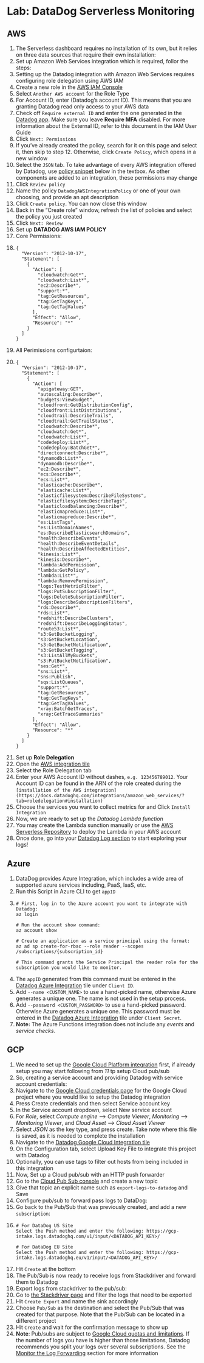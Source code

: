 # Lab: DataDog Serverless Monitoring

## AWS

1. The Serverless dashboard requires no installation of its own, but it relies on three data sources that require their own installation:
2. Set up Amazon Web Services integration which is required, follor the steps:
3. Setting up the Datadog integration with Amazon Web Services requires configuring role delegation using AWS IAM
4. Create a new role in the [AWS IAM Console](https://console.aws.amazon.com/iam/home#/roles)
5. Select `Another AWS account` for the Role Type
6. For Account ID, enter <Your Data Dog Account Id> (Datadog’s account ID). This means that you are granting Datadog read only access to your AWS data
7. Check off `Require external ID` and enter the one generated in the [Datadog app](https://app.datadoghq.com/account/settings#integrations/amazon_web_services). Make sure you leave **Require MFA** disabled. For more information about the External ID, refer to this document in the IAM User Guide
8. Click `Next: Permissions`
9. If you’ve already created the policy, search for it on this page and select it, then skip to step 12. Otherwise, click `Create Policy`, which opens in a new window
10. Select the `JSON` tab. To take advantage of every AWS integration offered by Datadog, use [policy snippet](https://docs.datadoghq.com/integrations/amazon_web_services/?tab=allpermissions#datadog-aws-iam-policy) below in the textbox. As other components are added to an integration, these permissions may change
11. Click `Review policy`
12. Name the policy `DatadogAWSIntegrationPolicy` or one of your own choosing, and provide an apt description
13. Click `Create policy`. You can now close this window
14. Back in the “Create role” window, refresh the list of policies and select the policy you just created
15. Click `Next: Review`
16. Set up **DATADOG AWS IAM POLICY**
17. Core Permissions: 
18. ```
    {
      "Version": "2012-10-17",
      "Statement": [
        {
          "Action": [
            "cloudwatch:Get*",
            "cloudwatch:List*",
            "ec2:Describe*",
            "support:*",
            "tag:GetResources",
            "tag:GetTagKeys",
            "tag:GetTagValues"
          ],
          "Effect": "Allow",
          "Resource": "*"
        }
      ]
    }
    ```
19. All Perimissions configurtaion:
20. ```
    {
      "Version": "2012-10-17",
      "Statement": [
        {
          "Action": [
            "apigateway:GET",
            "autoscaling:Describe*",
            "budgets:ViewBudget",
            "cloudfront:GetDistributionConfig",
            "cloudfront:ListDistributions",
            "cloudtrail:DescribeTrails",
            "cloudtrail:GetTrailStatus",
            "cloudwatch:Describe*",
            "cloudwatch:Get*",
            "cloudwatch:List*",
            "codedeploy:List*",
            "codedeploy:BatchGet*",
            "directconnect:Describe*",
            "dynamodb:List*",
            "dynamodb:Describe*",
            "ec2:Describe*",
            "ecs:Describe*",
            "ecs:List*",
            "elasticache:Describe*",
            "elasticache:List*",
            "elasticfilesystem:DescribeFileSystems",
            "elasticfilesystem:DescribeTags",
            "elasticloadbalancing:Describe*",
            "elasticmapreduce:List*",
            "elasticmapreduce:Describe*",
            "es:ListTags",
            "es:ListDomainNames",
            "es:DescribeElasticsearchDomains",
            "health:DescribeEvents",
            "health:DescribeEventDetails",
            "health:DescribeAffectedEntities",
            "kinesis:List*",
            "kinesis:Describe*",
            "lambda:AddPermission",
            "lambda:GetPolicy",
            "lambda:List*",
            "lambda:RemovePermission",
            "logs:TestMetricFilter",
            "logs:PutSubscriptionFilter",
            "logs:DeleteSubscriptionFilter",
            "logs:DescribeSubscriptionFilters",
            "rds:Describe*",
            "rds:List*",
            "redshift:DescribeClusters",
            "redshift:DescribeLoggingStatus",
            "route53:List*",
            "s3:GetBucketLogging",
            "s3:GetBucketLocation",
            "s3:GetBucketNotification",
            "s3:GetBucketTagging",
            "s3:ListAllMyBuckets",
            "s3:PutBucketNotification",
            "ses:Get*",
            "sns:List*",
            "sns:Publish",
            "sqs:ListQueues",
            "support:*",
            "tag:GetResources",
            "tag:GetTagKeys",
            "tag:GetTagValues",
            "xray:BatchGetTraces",
            "xray:GetTraceSummaries"
          ],
          "Effect": "Allow",
          "Resource": "*"
        }
      ]
    }
    ```
21. Set up **Role Delegation**
22. Open the [AWS integration tile](https://app.datadoghq.com/account/settings#integrations/amazon_web_services)
23. Select the Role Delegation tab
24. Enter your AWS Account ID without dashes, `e.g. 123456789012`. Your Account ID can be found in the ARN of the role created during the `[installation of the AWS integration](https://docs.datadoghq.com/integrations/amazon_web_services/?tab=roledelegation#installation)`
25. Choose the services you want to collect metrics for and Click `Install Integration`
26. Now, we are ready to set up the *Datadog Lambda function*
27. You may create the Lambda sunction manually or use the [AWS Serverless Repository](https://serverlessrepo.aws.amazon.com/applications/arn:aws:serverlessrepo:us-east-1:464622532012:applications~Datadog-Log-Forwarder) to deploy the Lambda in your AWS account
28. Once done, go into your [Datadog Log section](https://app.datadoghq.com/logs) to start exploring your logs!

## Azure

1. DataDog provides Azure Integration, which includes a wide area of supported azure services including, PaaS, IaaS, etc.
2. Run this Script in Azure CLI to get `appID`
3.  ```
    # First, log in to the Azure account you want to integrate with Datadog:
    az login

    # Run the account show command:
    az account show

    # Create an application as a service principal using the format:
    az ad sp create-for-rbac --role reader --scopes /subscriptions/{subscription_id}

    # This command grants the Service Principal the reader role for the subscription you would like to monitor.
    ```
4. The `appID` generated from this command must be entered in the [Datadog Azure Integration](https://app.datadoghq.com/account/settings#integrations/azure) tile under `Client ID`.
5. Add `--name <CUSTOM_NAME>` to use a hand-picked name, otherwise Azure generates a unique one. The name is not used in the setup process.
6. Add `--password <CUSTOM_PASSWORD>` to use a hand-picked password. Otherwise Azure generates a unique one. This password must be entered in the [Datadog Azure Integration](https://app.datadoghq.com/account/settings#integrations/azure) tile under `Client Secret`.
7. **Note:** The Azure Functions integration does not include any *events* and *service checks*. 

## GCP

1. We need to set up the [Google Cloud Platform integration](https://docs.datadoghq.com/integrations/google_cloud_platform) first, if already setup you may start following from *11* tp setup Cloud pub/sub
2. So, creating a service account and providing Datadog with service account credentials:
3. Navigate to the [Google Cloud credentials page](https://console.cloud.google.com/apis/credentials) for the Google Cloud project where you would like to setup the Datadog integration
4. Press Create credentials and then select Service account key
5. In the Service account dropdown, select New service account
6. For *Role*, select *Compute engine* —> *Compute Viewer*, *Monitoring* —> *Monitoring Viewer*, and *Cloud Asset* —> *Cloud Asset Viewer*
7. Select *JSON* as the key type, and press create. Take note where this file is saved, as it is needed to complete the installation
8. Navigate to the [Datadog Google Cloud Integration tile](http://app.datadoghq.com/account/settings#integrations/google_cloud_platform)
9. On the Configuration tab, select Upload Key File to integrate this project with Datadog
10. Optionally, you can use tags to filter out hosts from being included in this integration
11. Now, Set up a Cloud pub/sub with an HTTP push forwarder
12. Go to the [Cloud Pub Sub console](https://console.cloud.google.com/cloudpubsub/topicList) and create a new topic
13. Give that topic an explicit name such as `export-logs-to-datadog` and Save
14. Configure pub/sub to forward pass logs to DataDog:
15. Go back to the Pub/Sub that was previously created, and add a new `subscription`:
16. ```
    # For DataDog US Site
    Select the Push method and enter the following: https://gcp-intake.logs.datadoghq.com/v1/input/<DATADOG_API_KEY>/
    
    # For DataDog EU Site
    Select the Push method and enter the following: https://gcp-intake.logs.datadoghq.eu/v1/input/<DATADOG_API_KEY>/
    ```
17. Hit `Create` at the bottom
18. The Pub/Sub is now ready to receive logs from Stackdriver and forward them to Datadog
18. Export logs from stackdriver to the pub/sub:
19. Go to [the Stackdriver page](https://console.cloud.google.com/logs/viewer) and filter the logs that need to be exported
20. Hit `Create Export` and name the sink accordingly
21. Choose `Pub/Sub` as the destination and select the Pub/Sub that was created for that purpose. Note that the Pub/Sub can be located in a different project
22. Hit `Create` and wait for the confirmation message to show up
23. **Note**: Pub/subs are subject to [Google Cloud quotas and limitations](https://cloud.google.com/pubsub/quotas#quotas). If the number of logs you have is higher than those limitations, Datadog recommends you split your logs over several subscriptions. See the [Monitor the Log Forwarding](https://docs.datadoghq.com/integrations/google_cloud_platform/?tab=datadogeusite#monitor-the-log-forwarding) section for more information
